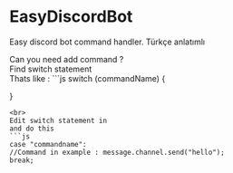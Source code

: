 # EasyDiscordBot
Easy discord bot command handler. Türkçe anlatımlı

Can you need add command ? 
<br>
Find switch statement 
<br> Thats like : ```js
switch (commandName) {

}
```
<br>
Edit switch statement in
and do this 
```js
case "commandname":
//Command in example : message.channel.send("hello");
break;

```

